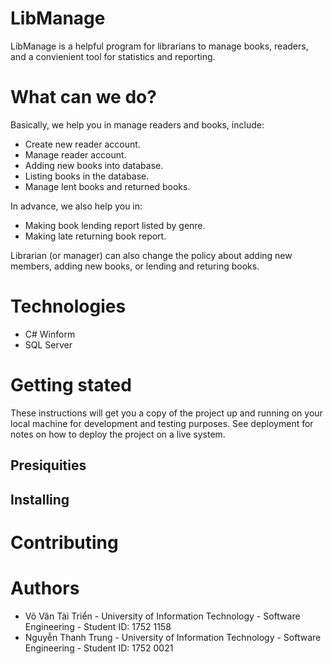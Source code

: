 # LibManage
LibManage is a helpful program for librarians to manage books, readers, and a convienient tool for statistics and reporting.

# What can we do?

Basically, we help you in manage readers and books, include:

* Create new reader account.
* Manage reader account.
* Adding new books into database.
* Listing books in the database.
* Manage lent books and returned books.

In advance, we also help you in:

* Making book lending report listed by genre.
* Making late returning book report.

Librarian (or manager) can also change the policy about adding new members, adding new books, or lending and returing books.

# Technologies

 * C# Winform
 * SQL Server

# Getting stated

These instructions will get you a copy of the project up and running on your local machine for development and testing purposes. See deployment for notes on how to deploy the project on a live system.

## Presiquities

## Installing

# Contributing 

# Authors
  * Võ Văn Tài Triển - University of Information Technology - Software Engineering - Student ID: 1752 1158
  * Nguyễn Thanh Trung - University of Information Technology - Software Engineering - Student ID: 1752 0021
